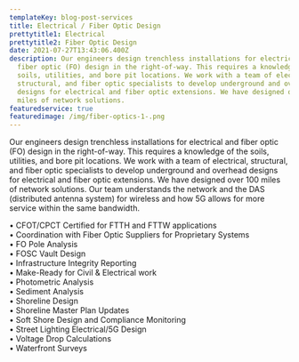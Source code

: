 ```yaml
---
templateKey: blog-post-services
title: Electrical / Fiber Optic Design
prettytitle1: Electrical
prettytitle2: Fiber Optic Design
date: 2021-07-27T13:43:06.400Z
description: Our engineers design trenchless installations for electrical and
  fiber optic (FO) design in the right-of-way. This requires a knowledge of the
  soils, utilities, and bore pit locations. We work with a team of electrical,
  structural, and fiber optic specialists to develop underground and overhead
  designs for electrical and fiber optic extensions. We have designed over 100
  miles of network solutions.
featuredservice: true
featuredimage: /img/fiber-optics-1-.png
---
```

Our engineers design trenchless installations for electrical and fiber optic (FO) design in the right-of-way. This requires a knowledge of the soils, utilities, and bore pit locations. We work with a team of electrical, structural, and fiber optic specialists to develop underground and overhead designs for electrical and fiber optic extensions. We have designed over 100 miles of network solutions. Our team understands the network and the DAS (distributed antenna system) for wireless and how 5G allows for more service within the same bandwidth.

• CFOT/CPCT Certified for FTTH and FTTW applications  
• Coordination with Fiber Optic Suppliers for Proprietary Systems  
• FO Pole Analysis  
• FOSC Vault Design  
• Infrastructure Integrity Reporting  
• Make-Ready for Civil & Electrical work  
• Photometric Analysis  
• Sediment Analysis  
• Shoreline Design  
• Shoreline Master Plan Updates  
• Soft Shore Design and Compliance Monitoring  
• Street Lighting Electrical/5G Design  
• Voltage Drop Calculations  
• Waterfront Surveys